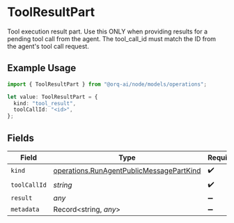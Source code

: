 # ToolResultPart

Tool execution result part. Use this ONLY when providing results for a pending tool call from the agent. The tool_call_id must match the ID from the agent's tool call request.

## Example Usage

```typescript
import { ToolResultPart } from "@orq-ai/node/models/operations";

let value: ToolResultPart = {
  kind: "tool_result",
  toolCallId: "<id>",
};
```

## Fields

| Field                                                                                                | Type                                                                                                 | Required                                                                                             | Description                                                                                          |
| ---------------------------------------------------------------------------------------------------- | ---------------------------------------------------------------------------------------------------- | ---------------------------------------------------------------------------------------------------- | ---------------------------------------------------------------------------------------------------- |
| `kind`                                                                                               | [operations.RunAgentPublicMessagePartKind](../../models/operations/runagentpublicmessagepartkind.md) | :heavy_check_mark:                                                                                   | N/A                                                                                                  |
| `toolCallId`                                                                                         | *string*                                                                                             | :heavy_check_mark:                                                                                   | N/A                                                                                                  |
| `result`                                                                                             | *any*                                                                                                | :heavy_minus_sign:                                                                                   | N/A                                                                                                  |
| `metadata`                                                                                           | Record<string, *any*>                                                                                | :heavy_minus_sign:                                                                                   | N/A                                                                                                  |